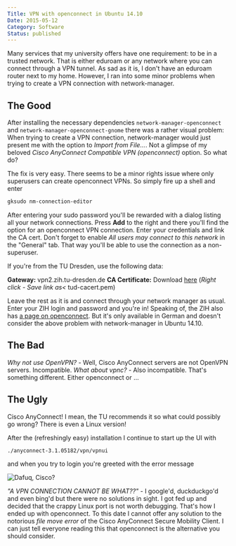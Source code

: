 ```yaml
---
Title: VPN with openconnect in Ubuntu 14.10
Date: 2015-05-12
Category: Software
Status: published
---
```


Many services that my university offers have one requirement: to be in a trusted network. That is either eduroam or any network where you can connect through a VPN tunnel. As sad as it is, I don't have an eduroam router next to my home. However, I ran into some minor problems when trying to create a VPN connection with network-manager.

## The Good

After installing the necessary dependencies `network-manager-openconnect` and `network-manager-openconnect-gnome` there was a rather visual problem: When trying to create a VPN connection, network-manager would just present me with the option to *Import from File...*. Not a glimpse of my beloved *Cisco AnyConnect Compatible VPN (openconnect)* option. So what do?

The fix is very easy. There seems to be a minor rights issue where only superusers can create openconnect VPNs. So simply fire up a shell and enter

```sh
gksudo nm-connection-editor
```

After entering your sudo password you'll be rewarded with a dialog listing all your network connections. Press **Add** to the right and there you'll find the option for an openconnect VPN connection. Enter your credentials and link the CA cert. Don't forget to enable *All users may connect to this network* in the "General" tab. That way you'll be able to use the connection as a non-superuser.

If you're from the TU Dresden, use the following data:

**Gateway:** vpn2.zih.tu-dresden.de
**CA Certificate:** Download [here](https://pki.pca.dfn.de/tu-dresden-ca/pub/cacert/chain.txt) (*Right click - Save link as<* tud-cacert.pem)

Leave the rest as it is and connect through your network manager as usual. Enter your ZIH login and password and you're in! Speaking of, the ZIH also has [a page on openconnect](https://tu-dresden.de/die_tu_dresden/zentrale_einrichtungen/zih/dienste/datennetz_dienste/vpn/). But it's only available in German and doesn't consider the above problem with network-manager in Ubuntu 14.10.

## The Bad

*Why not use OpenVPN?* - Well, Cisco AnyConnect servers are not OpenVPN servers. Incompatible.
*What about vpnc?* - Also incompatible. That's something different. Either openconnect or ...

## The Ugly

Cisco AnyConnect! I mean, the TU recommends it so what could possibly go wrong? There is even a Linux version!

After the (refreshingly easy) installation I continue to start up the UI with

```sh
./anyconnect-3.1.05182/vpn/vpnui
```
and when you try to login you're greeted with the error message

![Dafuq, Cisco?]({static}/images/anyconnect-error.png)

*"A VPN CONNECTION CANNOT BE WHAT??"* - I google'd, duckduckgo'd and even bing'd but there were no solutions in sight. I got fed up and decided that the crappy Linux port is not worth debugging. That's how I ended up with openconnect. To this date I cannot offer any solution to the notorious *file move error* of the Cisco AnyConnect Secure Mobility Client. I can just tell everyone reading this that openconnect is the alternative you should consider.
